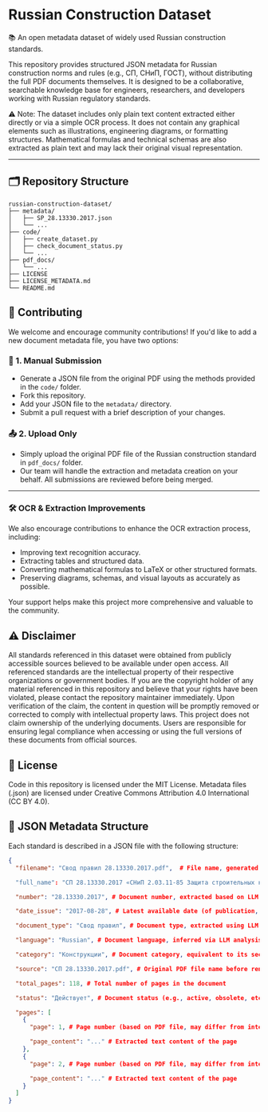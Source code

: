 # Russian Construction Dataset
📚 An open metadata dataset of widely used Russian construction standards.

This repository provides structured JSON metadata for Russian construction norms and rules (e.g., СП, СНиП, ГОСТ), without distributing the full PDF documents themselves. It is designed to be a collaborative, searchable knowledge base for engineers, researchers, and developers working with Russian regulatory standards.

⚠️ Note: The dataset includes only plain text content extracted either directly or via a simple OCR process. It does not contain any graphical elements such as illustrations, engineering diagrams, or formatting structures. Mathematical formulas and technical schemas are also extracted as plain text and may lack their original visual representation.

---

## 🗂 Repository Structure

```
russian-construction-dataset/
├── metadata/
│   ├── SP_28.13330.2017.json
│   └── ...
├── code/
│   ├── create_dataset.py
│   ├── check_document_status.py
│   └── ...
├── pdf_docs/
│   └── ...
├── LICENSE
├── LICENSE_METADATA.md
└── README.md
```


## 🤝 Contributing
We welcome and encourage community contributions!
If you'd like to add a new document metadata file, you have two options:

### 📄 1. Manual Submission
- Generate a JSON file from the original PDF using the methods provided in the `code/` folder.
- Fork this repository.
- Add your JSON file to the `metadata/` directory.
- Submit a pull request with a brief description of your changes.

### 📤 2. Upload Only
- Simply upload the original PDF file of the Russian construction standard in `pdf_docs/` folder.
- Our team will handle the extraction and metadata creation on your behalf.
All submissions are reviewed before being merged.
---

### 🛠️ OCR & Extraction Improvements
We also encourage contributions to enhance the OCR extraction process, including:

- Improving text recognition accuracy.
- Extracting tables and structured data.
- Converting mathematical formulas to LaTeX or other structured formats.
- Preserving diagrams, schemas, and visual layouts as accurately as possible.

Your support helps make this project more comprehensive and valuable to the community.

## ⚠️ Disclaimer
All standards referenced in this dataset were obtained from publicly accessible sources believed to be available under open access. 
All referenced standards are the intellectual property of their respective organizations or government bodies. 
If you are the copyright holder of any material referenced in this repository and believe that your rights have been violated, please contact the repository maintainer immediately. 
Upon verification of the claim, the content in question will be promptly removed or corrected to comply with intellectual property laws.
This project does not claim ownership of the underlying documents. Users are responsible for ensuring legal compliance when accessing or using the full versions of these documents from official sources.

## 📜 License
Code in this repository is licensed under the MIT License.
Metadata files (.json) are licensed under Creative Commons Attribution 4.0 International (CC BY 4.0).


## 📄 JSON Metadata Structure

Each standard is described in a JSON file with the following structure:

```json
{
  "filename": "Свод правил 28.13330.2017.pdf",  # File name, generated based on LLM analysis as: Document Type + Number

  "full_name": "СП 28.13330.2017 «СНиП 2.03.11-85 Защита строительных конструкций от коррозии»",  # Full document title, assigned based on LLM analysis

  "number": "28.13330.2017", # Document number, extracted based on LLM analysis

  "date_issue": "2017-08-28", # Latest available date (of publication, revision, or update), determined through LLM analysis

  "document_type": "Свод правил", # Document type, extracted using LLM analysis

  "language": "Russian", # Document language, inferred via LLM analysis

  "category": "Конструкции", # Document category, equivalent to its section or domain, assigned through LLM analysis

  "source": "СП 28.13330.2017.pdf", # Original PDF file name before renaming

  "total_pages": 118, # Total number of pages in the document

  "status": "Действует", # Document status (e.g., active, obsolete, etc.)

  "pages": [
    {
      "page": 1, # Page number (based on PDF file, may differ from internal standard page numbering)

      "page_content": "..." # Extracted text content of the page
    },
    {
      "page": 2, # Page number (based on PDF file, may differ from internal standard page numbering)

      "page_content": "..." # Extracted text content of the page
    }
  ]
}



